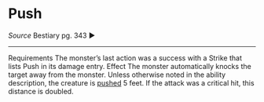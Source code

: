 # Push
*Source* Bestiary pg. 343
►  

---
Requirements The monster’s last action was a success with a Strike that lists Push in its damage entry. Effect The monster automatically knocks the target away from the monster. Unless otherwise noted in the ability description, the creature is [pushed](../../Rules/Forced%20Movement.md) 5 feet. If the attack was a critical hit, this distance is doubled.